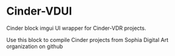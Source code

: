 Cinder-VDUI
===============

Cinder block imgui UI wrapper for Cinder-VDR projects.

Use this block to compile Cinder projects from Sophia Digital Art organization on github
